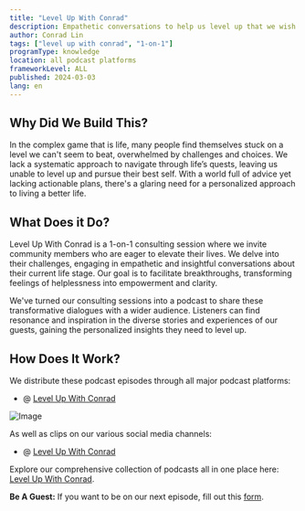 ```yaml
---
title: "Level Up With Conrad"
description: Empathetic conversations to help us level up that we wish we had a decade ago.
author: Conrad Lin
tags: ["level up with conrad", "1-on-1"]
programType: knowledge
location: all podcast platforms
frameworkLevel: ALL
published: 2024-03-03
lang: en
---
```



## Why Did We Build This?

In the complex game that is life, many people find themselves stuck on a level we can't seem to beat, overwhelmed by challenges and choices. We lack a systematic approach to navigate through life’s quests, leaving us unable to level up and pursue their best self. With a world full of advice yet lacking actionable plans, there's a glaring need for a personalized approach to living a better life.

## What Does it Do?

Level Up With Conrad is a 1-on-1 consulting session where we invite community members who are eager to elevate their lives. We delve into their challenges, engaging in empathetic and insightful conversations about their current life stage. Our goal is to facilitate breakthroughs, transforming feelings of helplessness into empowerment and clarity.

We've turned our consulting sessions into a podcast to share these transformative dialogues with a wider audience. Listeners can find resonance and inspiration in the diverse stories and experiences of our guests, gaining the personalized insights they need to level up.

## How Does It Work?

We distribute these podcast episodes through all major podcast platforms:

- @ [Level Up With Conrad](https://podcasters.spotify.com/pod/show/levelupwithconrad)

![Image](./thumbnail.png)

As well as clips on our various social media channels:

- @ [Level Up With Conrad](https://conradl.in)

Explore our comprehensive collection of podcasts all in one place here: [Level Up With Conrad](/unlock-your-potential/programs?tags=level%20up%20with%20conrad).

**Be A Guest:** If you want to be on our next episode, fill out this [form](https://thex3family.larksuite.com/share/base/form/shrusYAQsZBndhseIOk3lk0Couc).